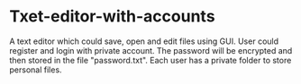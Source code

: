 # Txet-editor-with-accounts
A text editor which could save, open and edit files using GUI. User could register and login with private account. The password will be encrypted and then stored in the file "password.txt". Each user has a private folder to store personal files.
